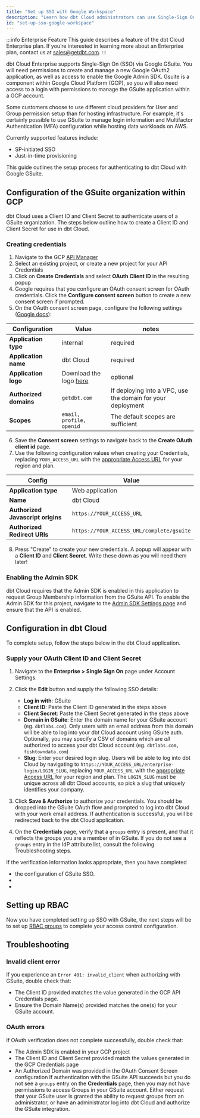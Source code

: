 ```yaml
---
title: "Set up SSO with Google Workspace"
description: "Learn how dbt Cloud administrators can use Single-Sign On (SSO) via Google GSuite to control access in a dbt Cloud account."
id: "set-up-sso-google-workspace"
---
```


:::info Enterprise Feature
This guide describes a feature of the dbt Cloud Enterprise plan. If you’re
interested in learning more about an Enterprise plan, contact us at
sales@getdbt.com.
:::

dbt Cloud Enterprise supports Single-Sign On (SSO) via Google GSuite. You will need
permissions to create and manage a new Google OAuth2 application, as well as
access to enable the Google Admin SDK. Gsuite is a component within Google
Cloud Platform (GCP), so you will also need access to a login with permissions
to manage the GSuite application within a GCP account.

Some customers choose to use different cloud providers for User and Group permission setup
than for hosting infrastructure. For example, it's certainly possible to use GSuite to
manage login information and Multifactor Authentication (MFA) configuration while hosting
data workloads on AWS.

 Currently supported features include:

* SP-initiated SSO
* Just-in-time provisioning

This guide outlines the setup process for authenticating to dbt Cloud with
Google GSuite.


## Configuration of the GSuite organization within GCP

dbt Cloud uses a Client ID and Client Secret to authenticate users of a
GSuite organization. The steps below outline how to create a Client ID and
Client Secret for use in dbt Cloud.

### Creating credentials

1. Navigate to the GCP [API Manager](https://console.developers.google.com/projectselector/apis/credentials)
2. Select an existing project, or create a new project for your API Credentials
3. Click on **Create Credentials** and select **OAuth Client ID** in the resulting
   popup
4. Google requires that you configure an OAuth consent screen for OAuth
   credentials. Click the **Configure consent screen** button to create
   a new consent screen if prompted.
5. On the OAuth consent screen page, configure the following settings ([Google docs](https://support.google.com/cloud/answer/6158849?hl=en#userconsent)):

| Configuration          | Value        | notes |
| ---------------------- | ------------ | ------ |
| **Application type**   | internal     | required |
| **Application name**   | dbt Cloud    | required |
| **Application logo**   | Download the logo <a href="https://www.getdbt.com/ui/img/dbt-icon.png" target="_blank" rel="noopener noreferrer">here</a> | optional |
| **Authorized domains** | `getdbt.com` | If deploying into a VPC, use the domain for your deployment |
| **Scopes** | `email, profile, openid` | The default scopes are sufficient |

<Lightbox src="/img/docs/dbt-cloud/dbt-cloud-enterprise/gsuite/gsuite-sso-consent-top.png" title="GSuite Consent Screen configuration"/>

6. Save the **Consent screen** settings to navigate back to the **Create OAuth client
   id** page.
7. Use the following configuration values when creating your Credentials, replacing `YOUR_ACCESS_URL` with the [appropriate Access URL](/docs/cloud/about-cloud/regions-ip-addresses) for your region and plan.

| Config | Value |
| ------ | ----- |
| **Application type** | Web application |
| **Name** | dbt Cloud |
| **Authorized Javascript origins** | `https://YOUR_ACCESS_URL` |
| **Authorized Redirect URIs** | `https://YOUR_ACCESS_URL/complete/gsuite` |

<Lightbox src="/img/docs/dbt-cloud/dbt-cloud-enterprise/gsuite/gsuite-sso-credentials.png" title="GSuite Credentials configuration"/>

8. Press "Create" to create your new credentials. A popup will appear
with a **Client ID** and **Client Secret**. Write these down as you will need them later!

### Enabling the Admin SDK

dbt Cloud requires that the Admin SDK is enabled in this application to request
Group Membership information from the GSuite API. To enable the Admin SDK for
this project, navigate to the [Admin SDK Settings page](https://console.developers.google.com/apis/api/admin.googleapis.com/overview)
and ensure that the API is enabled.

<Lightbox src="/img/docs/dbt-cloud/dbt-cloud-enterprise/7f36f50-Screen_Shot_2019-12-03_at_10.15.01_AM.png" title="The 'Admin SDK' page"/>

## Configuration in dbt Cloud

To complete setup, follow the steps below in the dbt Cloud application.

### Supply your OAuth Client ID and Client Secret

1. Navigate to the **Enterprise &gt; Single Sign On** page under Account
Settings.
2. Click the **Edit** button and supply the following SSO details:
    - **Log in with**: GSuite
    - **Client ID**: Paste the Client ID generated in the steps above
    - **Client Secret**: Paste the Client Secret generated in the steps above
    - **Domain in GSuite**: Enter the domain name for your GSuite account (eg. `dbtlabs.com`).
      Only users with an email address from this domain will be able to log into your dbt Cloud
      account using GSuite auth. Optionally, you may specify a CSV of domains
      which are _all_ authorized to access your dbt Cloud account (eg. `dbtlabs.com, fishtowndata.com`)
    - **Slug**: Enter your desired login slug. Users will be able to log into dbt
      Cloud by navigating to `https://YOUR_ACCESS_URL/enterprise-login/LOGIN_SLUG`, replacing `YOUR_ACCESS_URL` with the [appropriate Access URL](/docs/cloud/about-cloud/regions-ip-addresses) for your region and plan. The `LOGIN_SLUG` must
      be unique across all dbt Cloud accounts, so pick a slug that uniquely
      identifies your company.
    <Lightbox src="/img/docs/dbt-cloud/dbt-cloud-enterprise/gsuite/gsuite-sso-cloud-config.png" title="GSuite SSO Configuration"/>
3. Click **Save &amp; Authorize** to authorize your credentials. You should be
   dropped into the GSuite OAuth flow and prompted to log into dbt Cloud with
   your work email address. If authentication is successful, you will be
   redirected back to the dbt Cloud application.
4. On the **Credentials** page, verify that a `groups` entry is
   present, and that it reflects the groups you are a member of in GSuite. If
   you do not see a `groups` entry in the IdP attribute list, consult the following
   Troubleshooting steps.

    <Lightbox src="/img/docs/dbt-cloud/dbt-cloud-enterprise/gsuite/gsuite-sso-cloud-verify.png" title="GSuite verify groups"/>

If the verification information looks appropriate, then you have completed
- the configuration of GSuite SSO. 
-
- <Snippet src="login_url_note" />

## Setting up RBAC
Now you have completed setting up SSO with GSuite, the next steps will be to set up
[RBAC groups](/docs/cloud/manage-access/enterprise-permissions) to complete your access control configuration.

## Troubleshooting


### Invalid client error

If you experience an `Error 401: invalid_client` when authorizing with GSuite, double check that:
 - The Client ID provided matches the value generated in the GCP API Credentials page.
 - Ensure the Domain Name(s) provided matches the one(s) for your GSuite account.

### OAuth errors

If OAuth verification does not complete successfully, double check that:
 - The Admin SDK is enabled in your GCP project
 - The Client ID and Client Secret provided match the values generated in the
   GCP Credentials page
 - An Authorized Domain was provided in the OAuth Consent Screen configuration
If authentication with the GSuite API succeeds but you do not see a
`groups` entry on the **Credentials** page, then you may not have
permissions to access Groups in your GSuite account. Either request that your
GSuite user is granted the ability to request groups from an administrator, or
have an administrator log into dbt Cloud and authorize the GSuite integration.
